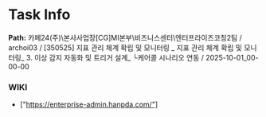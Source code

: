 # Task Info

**Path:** 카페24(주)\본사사업장\[CG]MI본부\비즈니스센터\엔터프라이즈코칭2팀 / archoi03 / [350525] 지표 관리 체계 확립 및 모니터링 _ 지표 관리 체계 확립 및 모니터링_ 3. 이상 감지 자동화 및 트리거 설계_ └케어콜 시나리오 연동 / 2025-10-01_00-00-00

### WIKI
- ["https://enterprise-admin.hanpda.com/"]

